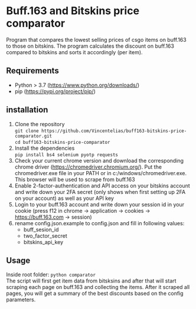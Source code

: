 # Buff.163 and Bitskins price comparator
Program that compares the lowest selling prices of csgo items on buff.163 to those on bitskins. The program calculates the discount on buff.163 compared to bitskins and sorts it accordingly (per item). 

## Requirements
- Python > 3.7 (https://www.python.org/downloads/)
- pip (https://pypi.org/project/pip/)
## installation

1. Clone the repository  
`git clone https://github.com/Vincentelias/buff163-bitskins-price-comparator.git`  
`cd buff163-bitskins-price-comparator`
2. Install the dependencies  
`pip install bs4 selenium pyotp requests`
3. Check your current chrome version and download the corresponding chrome driver (https://chromedriver.chromium.org/). Put the chromedriver.exe file in your PATH or in c:/windows/chromedriver.exe. This browser will be used to scrape from buff.163
4. Enable 2-factor-authentication and API access on your bitskins account and write down your 2FA secret (only shows when first setting up 2FA on your account) as well as your API key
5. Login to your buff.163 account and write down your session id in your cookie (press f12 in chrome -> application -> cookies -> https://buff.163.com -> session)
6. rename config.json.example to config.json and fill in following values:
    - buff_sesion_id
    - two_factor_secret
    - bitskins_api_key

## Usage
Inside root folder: `python comparator`  
The script will first get item data from bitsksins and after that will start scraping each page on buff.163 and collecting the items. After it scraped all pages, you will get a summary of the best discounts based on the config parameters.